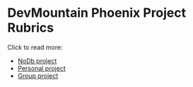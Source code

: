 # DevMountain Phoenix Project Rubrics

Click to read more:

* [NoDb project](nodb.md)
* [Personal project](personal_project.md)
* [Group project](group_project.md)

